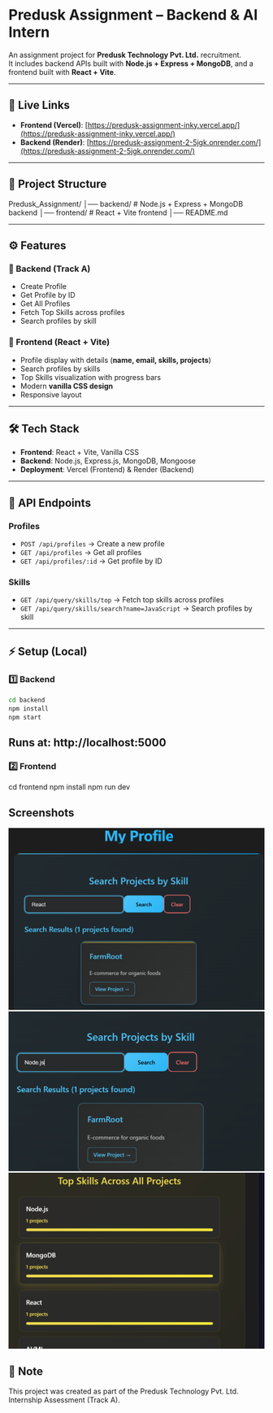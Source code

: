 # Predusk Assignment – Backend & AI Intern  

An assignment project for **Predusk Technology Pvt. Ltd.** recruitment.  
It includes backend APIs built with **Node.js + Express + MongoDB**, and a frontend built with **React + Vite**.  

---

## 🚀 Live Links  
- **Frontend (Vercel)**: [https://predusk-assignment-inky.vercel.app/](https://predusk-assignment-inky.vercel.app/)  
- **Backend (Render)**: [https://predusk-assignment-2-5jgk.onrender.com/](https://predusk-assignment-2-5jgk.onrender.com/)  

---

## 📂 Project Structure  
   Predusk_Assignment/
     │── backend/ # Node.js + Express + MongoDB backend
     │── frontend/ # React + Vite frontend
     │── README.md


---

## ⚙️ Features  

### 🔹 Backend (Track A)  
- Create Profile  
- Get Profile by ID  
- Get All Profiles  
- Fetch Top Skills across profiles  
- Search profiles by skill  

### 🔹 Frontend (React + Vite)  
- Profile display with details (**name, email, skills, projects**)  
- Search profiles by skills  
- Top Skills visualization with progress bars  
- Modern **vanilla CSS design**  
- Responsive layout  

---

## 🛠️ Tech Stack  
- **Frontend**: React + Vite, Vanilla CSS  
- **Backend**: Node.js, Express.js, MongoDB, Mongoose  
- **Deployment**: Vercel (Frontend) & Render (Backend)  

---

## 📌 API Endpoints  

### Profiles  
- `POST /api/profiles` → Create a new profile  
- `GET /api/profiles` → Get all profiles  
- `GET /api/profiles/:id` → Get profile by ID  

### Skills  
- `GET /api/query/skills/top` → Fetch top skills across profiles  
- `GET /api/query/skills/search?name=JavaScript` → Search profiles by skill  

---

## ⚡ Setup (Local)  

### 1️⃣ Backend  
```bash
cd backend
npm install
npm start

```
## Runs at: http://localhost:5000

### 2️⃣ Frontend
cd frontend
npm install
npm run dev

## Screenshots
![Profile Screenshot](./screenshot1.png)  
![Search Screenshot](./screenshot2.png)  
![Top Skills Screenshot](./screenshot3.png)  


## 📜 Note

This project was created as part of the Predusk Technology Pvt. Ltd. Internship Assessment (Track A).

